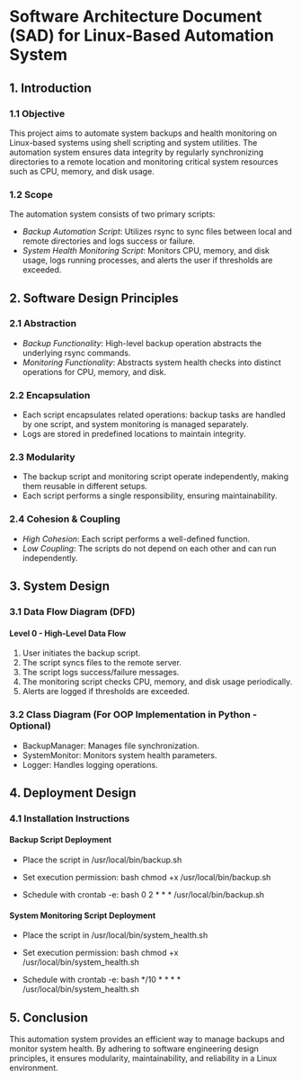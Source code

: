 # Software Architecture Document (SAD) for Linux-Based Automation System

## 1. Introduction

### 1.1 Objective
This project aims to automate system backups and health monitoring on Linux-based systems using shell scripting and system utilities. The automation system ensures data integrity by regularly synchronizing directories to a remote location and monitoring critical system resources such as CPU, memory, and disk usage.

### 1.2 Scope
The automation system consists of two primary scripts:
- *Backup Automation Script*: Utilizes rsync to sync files between local and remote directories and logs success or failure.
- *System Health Monitoring Script*: Monitors CPU, memory, and disk usage, logs running processes, and alerts the user if thresholds are exceeded.

## 2. Software Design Principles

### 2.1 Abstraction
- *Backup Functionality*: High-level backup operation abstracts the underlying rsync commands.
- *Monitoring Functionality*: Abstracts system health checks into distinct operations for CPU, memory, and disk.

### 2.2 Encapsulation
- Each script encapsulates related operations: backup tasks are handled by one script, and system monitoring is managed separately.
- Logs are stored in predefined locations to maintain integrity.

### 2.3 Modularity
- The backup script and monitoring script operate independently, making them reusable in different setups.
- Each script performs a single responsibility, ensuring maintainability.

### 2.4 Cohesion & Coupling
- *High Cohesion*: Each script performs a well-defined function.
- *Low Coupling*: The scripts do not depend on each other and can run independently.

## 3. System Design

### 3.1 Data Flow Diagram (DFD)
#### Level 0 - High-Level Data Flow
1. User initiates the backup script.
2. The script syncs files to the remote server.
3. The script logs success/failure messages.
4. The monitoring script checks CPU, memory, and disk usage periodically.
5. Alerts are logged if thresholds are exceeded.

### 3.2 Class Diagram (For OOP Implementation in Python - Optional)
- BackupManager: Manages file synchronization.
- SystemMonitor: Monitors system health parameters.
- Logger: Handles logging operations.

## 4. Deployment Design

### 4.1 Installation Instructions

#### Backup Script Deployment
- Place the script in /usr/local/bin/backup.sh
- Set execution permission:
  bash
  chmod +x /usr/local/bin/backup.sh
  
- Schedule with crontab -e:
  bash
  0 2 * * * /usr/local/bin/backup.sh
  

#### System Monitoring Script Deployment
- Place the script in /usr/local/bin/system_health.sh
- Set execution permission:
  bash
  chmod +x /usr/local/bin/system_health.sh
  
- Schedule with crontab -e:
  bash
  */10 * * * * /usr/local/bin/system_health.sh
  

## 5. Conclusion
This automation system provides an efficient way to manage backups and monitor system health. By adhering to software engineering design principles, it ensures modularity, maintainability, and reliability in a Linux environment.
